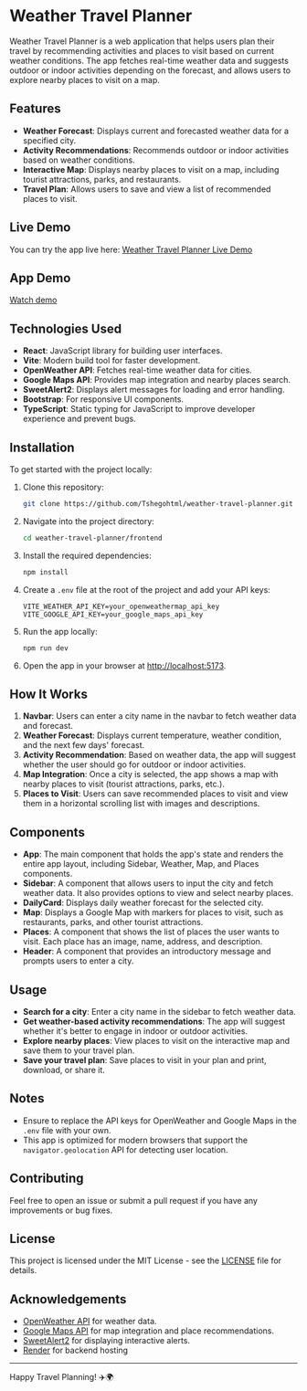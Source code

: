 # Weather Travel Planner

Weather Travel Planner is a web application that helps users plan their travel by recommending activities and places to visit based on current weather conditions. The app fetches real-time weather data and suggests outdoor or indoor activities depending on the forecast, and allows users to explore nearby places to visit on a map.

## Features

- **Weather Forecast**: Displays current and forecasted weather data for a specified city.
- **Activity Recommendations**: Recommends outdoor or indoor activities based on weather conditions.
- **Interactive Map**: Displays nearby places to visit on a map, including tourist attractions, parks, and restaurants.
- **Travel Plan**: Allows users to save and view a list of recommended places to visit.

## Live Demo

You can try the app live here: [Weather Travel Planner Live Demo](https://weather-travel-planner-73lv.onrender.com/)

## App Demo
[Watch demo](https://raw.githubusercontent.com/Tshegohtml/weather-travel-planner/main/demo.mp4)

## Technologies Used

- **React**: JavaScript library for building user interfaces.
- **Vite**: Modern build tool for faster development.
- **OpenWeather API**: Fetches real-time weather data for cities.
- **Google Maps API**: Provides map integration and nearby places search.
- **SweetAlert2**: Displays alert messages for loading and error handling.
- **Bootstrap**: For responsive UI components.
- **TypeScript**: Static typing for JavaScript to improve developer experience and prevent bugs.

## Installation

To get started with the project locally:

1. Clone this repository:
    ```bash
    git clone https://github.com/Tshegohtml/weather-travel-planner.git
    ```

2. Navigate into the project directory:
    ```bash
    cd weather-travel-planner/frontend
    ```

3. Install the required dependencies:
    ```bash
    npm install
    ```

4. Create a `.env` file at the root of the project and add your API keys:

    ```env
    VITE_WEATHER_API_KEY=your_openweathermap_api_key
    VITE_GOOGLE_API_KEY=your_google_maps_api_key
    ```

5. Run the app locally:
    ```bash
    npm run dev
    ```

6. Open the app in your browser at [http://localhost:5173](http://localhost:5173).

## How It Works

1. **Navbar**: Users can enter a city name in the navbar to fetch weather data and forecast.
2. **Weather Forecast**: Displays current temperature, weather condition, and the next few days' forecast.
3. **Activity Recommendation**: Based on weather data, the app will suggest whether the user should go for outdoor or indoor activities.
4. **Map Integration**: Once a city is selected, the app shows a map with nearby places to visit (tourist attractions, parks, etc.).
5. **Places to Visit**: Users can save recommended places to visit and view them in a horizontal scrolling list with images and descriptions.

## Components

- **App**: The main component that holds the app's state and renders the entire app layout, including Sidebar, Weather, Map, and Places components.
- **Sidebar**: A component that allows users to input the city and fetch weather data. It also provides options to view and select nearby places.
- **DailyCard**: Displays daily weather forecast for the selected city.
- **Map**: Displays a Google Map with markers for places to visit, such as restaurants, parks, and other tourist attractions.
- **Places**: A component that shows the list of places the user wants to visit. Each place has an image, name, address, and description.
- **Header**: A component that provides an introductory message and prompts users to enter a city.

## Usage

- **Search for a city**: Enter a city name in the sidebar to fetch weather data.
- **Get weather-based activity recommendations**: The app will suggest whether it's better to engage in indoor or outdoor activities.
- **Explore nearby places**: View places to visit on the interactive map and save them to your travel plan.
- **Save your travel plan**: Save places to visit in your plan and print, download, or share it.

## Notes

- Ensure to replace the API keys for OpenWeather and Google Maps in the `.env` file with your own.
- This app is optimized for modern browsers that support the `navigator.geolocation` API for detecting user location.

## Contributing

Feel free to open an issue or submit a pull request if you have any improvements or bug fixes.

## License

This project is licensed under the MIT License - see the [LICENSE](LICENSE) file for details.

## Acknowledgements

- [OpenWeather API](https://openweathermap.org/api) for weather data.
- [Google Maps API](https://developers.google.com/maps/documentation) for map integration and place recommendations.
- [SweetAlert2](https://sweetalert2.github.io/) for displaying interactive alerts.
- [Render](https://render.com) for backend hosting

---

Happy Travel Planning! ✈️🌍
